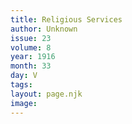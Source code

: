 ```yaml
---
title: Religious Services
author: Unknown
issue: 23
volume: 8
year: 1916
month: 33
day: V
tags:
layout: page.njk
image:
---
```

